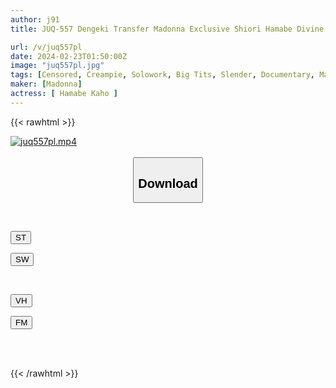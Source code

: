 ```yaml
---
author: j91
title: JUQ-557 Dengeki Transfer Madonna Exclusive Shiori Hamabe Divine Breasts, Divine Butt, Divine Neck, These Are The Three Sacred Treasures Of Eroticism.

url: /v/juq557pl
date: 2024-02-23T01:50:00Z
image: "juq557pl.jpg"
tags: [Censored, Creampie, Solowork, Big Tits, Slender, Documentary, Mature Woman	]
maker: [Madonna]
actress: [ Hamabe Kaho ]
---
```



{{< rawhtml >}}

<div class="video" data-videoid="WGgW4vpWLJIp2j">
    <a href="javascript:;">
        <img src="/v/juq557pl/juq557pl.jpg" width="WIDTH" height="HEIGHT" alt="juq557pl.mp4" loading="lazy">
    </a>
</div>

<script type="text/javascript" src="https://j91.asia/asset/on-demand-st.js"></script>

<br>
  <link rel="stylesheet" href="https://j91.asia/asset/bs5.css">
  
  <center>
  <button class="btn btn-primary" type="button" data-bs-toggle="collapse" data-bs-target=".multi-collapse" aria-expanded="false" aria-controls="multiCollapseExample1 multiCollapseExample2"><h2>Download</h2></button></center>
</p>
<div class="row">
  <div class="col">
    <div class="collapse multi-collapse" id="multiCollapseExample1">
      <div class="card card-body">
	      	      <br>
<div class="buttons">  
<p><a href="https://streamtape.to/v/WGgW4vpWLJIp2j" target="_blank"><button class="btn-hover color-3"><i class="fa fa-download"></i> ST</button></a></p>
<p><a href="https://cdnwish.com/n5pbjf7lc81c" target="_blank"><button class="btn-hover color-2"><i class="fa fa-download"></i> SW</button></a></p></div>
    </div>
  </div>
</div>
  <div class="col">
    <div class="collapse multi-collapse" id="multiCollapseExample2">
      <div class="card card-body">
	      <br>
<div class="buttons">
<p><a href="javascript:;"><button class="btn-hover color-9"><i class="fa fa-download"></i> VH</button></a></p>
<p><a href="javascript:;"><button class="btn-hover color-8"><i class="fa fa-download"></i> FM</button></a></p></div>
<br><br>
      </div>
    </div>
  </div>
</div>

{{< /rawhtml >}}